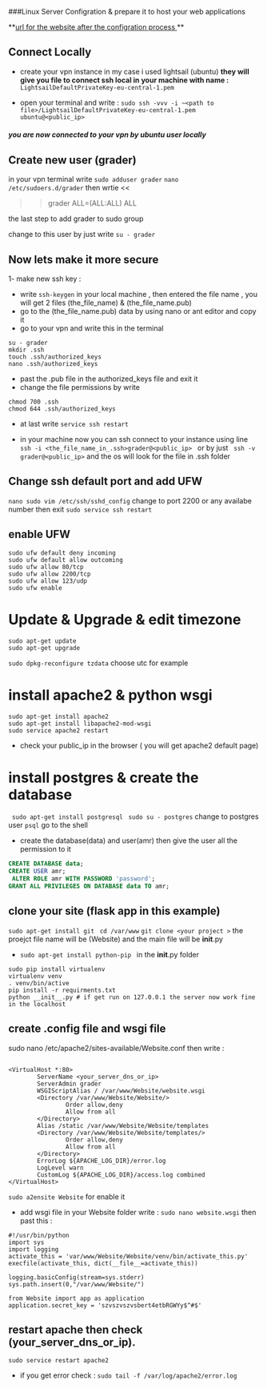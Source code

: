 ###Linux Server Configration & prepare it to host your web applications

**[url for the website after the configration process ](http://ec2-52-29-121-11.eu-central-1.compute.amazonaws.com/ "url for the website after the configration process ")
**
## Connect Locally
- create your vpn instance  in my case i used lightsail (ubuntu)
  **they will give you file to connect ssh local in your machine with name :** `LightsailDefaultPrivateKey-eu-central-1.pem  `

- open your terminal and write : 
`sudo ssh -vvv -i ~<path to file>/LightsailDefaultPrivateKey-eu-central-1.pem       ubuntu@<public_ip>`

##### you are now connected to your vpn by ubuntu user locally

## Create new user (grader)
in your vpn terminal write
`sudo adduser grader`
`nano  /etc/sudoers.d/grader`
then wrtie <<
>>grader ALL=(ALL:ALL) ALL

the last step to add grader to sudo group

change to this user by just write
`su - grader `

## Now lets make it more secure

1- make new  ssh key : 
- write `ssh-keygen` in your local machine ,  then entered the file name , you will get 2 files (the_file_name) & (the_file_name.pub) 
- go to  the (the_file_name.pub) data by using nano or ant editor  and copy it 
- go to your vpn and write this in the terminal
```shell
su - grader
mkdir .ssh
touch .ssh/authorized_keys
nano .ssh/authorized_keys
```
- past the .pub file in the authorized_keys file and exit it 
- change the file permissions by write 
```shell
chmod 700 .ssh
chmod 644 .ssh/authorized_keys
```
- at  last write
`service ssh restart`


- in your machine now  you can ssh connect to your instance using line 
`ssh -i <the_file_name_in_.ssh>grader@<public_ip>
`
or by just 
` ssh -v grader@<public_ip>` and the os will look for the file in .ssh folder

## Change ssh default port and add UFW 
`nano sudo vim /etc/ssh/sshd_config` change to port 2200 or any availabe number then exit
`sudo service ssh restart`
## enable UFW 
```shell
sudo ufw default deny incoming
sudo ufw default allow outcoming
sudo ufw allow 80/tcp
sudo ufw allow 2200/tcp
sudo ufw allow 123/udp
sudo ufw enable 
```
# Update & Upgrade & edit timezone
```shell
sudo apt-get update
sudo apt-get upgrade
```
`sudo dpkg-reconfigure tzdata` choose utc for example 
# install apache2 & python wsgi
```shell
sudo apt-get install apache2
sudo apt-get install libapache2-mod-wsgi
sudo service apache2 restart
```
- check your public_ip in the browser ( you will get apache2 default page)

# install postgres & create the database 
` sudo apt-get install postgresql`
` sudo su - postgres` change to postgres user 
`psql` go to the shell
- create the database(data) and user(amr) then give the user all the permission to it 
```sql
CREATE DATABASE data;
CREATE USER amr;
 ALTER ROLE amr WITH PASSWORD 'password';
GRANT ALL PRIVILEGES ON DATABASE data TO amr;
```
## clone your site (flask app in this example)
`sudo apt-get install git `
`cd /var/www`
` git clone <your project > `
the proejct file name will be (Website) and the main file will be __init__.py
- `sudo apt-get install python-pip ` 
in the __init__.py folder 
```shell
sudo pip install virtualenv 
virtualenv venv  
. venv/bin/active 
pip install -r requirments.txt
python __init__.py # if get run on 127.0.0.1 the server now work fine in the localhost
```

## create .config file and wsgi file 
sudo nano /etc/apache2/sites-available/Website.conf
then write :
```shell

<VirtualHost *:80>
        ServerName <your_server_dns_or_ip>
        ServerAdmin grader
        WSGIScriptAlias / /var/www/Website/website.wsgi
        <Directory /var/www/Website/Website/>
                Order allow,deny
                Allow from all
        </Directory>
        Alias /static /var/www/Website/Website/templates
        <Directory /var/www/Website/Website/templates/>
                Order allow,deny
                Allow from all
        </Directory>
        ErrorLog ${APACHE_LOG_DIR}/error.log
        LogLevel warn
        CustomLog ${APACHE_LOG_DIR}/access.log combined
</VirtualHost>

```
`sudo a2ensite Website` for enable it 
- add wsgi file 
in your Website folder write :
`sudo nano website.wsgi` then past this :

```shell
#!/usr/bin/python
import sys
import logging
activate_this = 'var/www/Website/Website/venv/bin/activate_this.py'
execfile(activate_this, dict(__file__=activate_this))

logging.basicConfig(stream=sys.stderr)
sys.path.insert(0,"/var/www/Website/")

from Website import app as application
application.secret_key = 'szvszvszvsbert4etbRGWYy$^#$'
```
## restart apache then check (your_server_dns_or_ip).
`sudo service restart apache2`
- if you get error check : `sudo tail -f /var/log/apache2/error.log`


